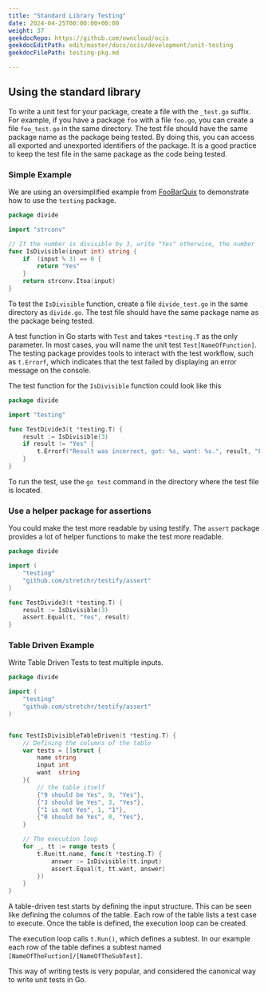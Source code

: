 ```yaml
---
title: "Standard Library Testing"
date: 2024-04-25T00:00:00+00:00
weight: 37
geekdocRepo: https://github.com/owncloud/ocis
geekdocEditPath: edit/master/docs/ocis/development/unit-testing
geekdocFilePath: testing-pkg.md

---
```


## Using the standard library

To write a unit test for your package, create a file with the `_test.go` suffix. For example, if you have a package `foo` with a file `foo.go`, you can create a file `foo_test.go` in the same directory. The test file should have the same package name as the package being tested. By doing this, you can access all exported and unexported identifiers of the package. It is a good practice to keep the test file in the same package as the code being tested.

### Simple Example

We are using an oversimplified example from [FooBarQuix](https://codingdojo.org/kata/FooBarQix/) to demonstrate how to use the `testing` package.

```go
package divide

import "strconv"

// If the number is divisible by 3, write "Yes" otherwise, the number
func IsDivisible(input int) string {
    if  (input % 3) == 0 {
        return "Yes"
    }
    return strconv.Itoa(input)
}
```

To test the `IsDivisible` function, create a file `divide_test.go` in the same directory as `divide.go`. The test file should have the same package name as the package being tested.

A test function in Go starts with `Test` and takes `*testing.T` as the only parameter. In most cases, you will name the unit test `Test[NameOfFunction]`. The testing package provides tools to interact with the test workflow, such as `t.Errorf`, which indicates that the test failed by displaying an error message on the console.

The test function for the `IsDivisible` function could look like this

```go
package divide

import "testing"

func TestDivide3(t *testing.T) {
    result := IsDivisible(3)
    if result != "Yes" {
        t.Errorf("Result was incorrect, got: %s, want: %s.", result, "Foo")
    }
}
```

To run the test, use the `go test` command in the directory where the test file is located.

### Use a helper package for assertions

You could make the test more readable by using testify. The `assert` package provides a lot of helper functions to make the test more readable.

```go
package divide

import (
    "testing"
    "github.com/stretchr/testify/assert"
)

func TestDivide3(t *testing.T) {
    result := IsDivisible(3)
    assert.Equal(t, "Yes", result)
}
```

### Table Driven Example

Write Table Driven Tests to test multiple inputs.

```go
package divide

import (
	"testing"
	"github.com/stretchr/testify/assert"
)


func TestIsDivisibleTableDriven(t *testing.T) {
	// Defining the columns of the table
	var tests = []struct {
		name string
		input int
		want  string
	}{
		// the table itself
		{"9 should be Yes", 9, "Yes"},
		{"3 should be Yes", 3, "Yes"},
		{"1 is not Yes", 1, "1"},
		{"0 should be Yes", 0, "Yes"},
	}

	// The execution loop
    for _, tt := range tests {
        t.Run(tt.name, func(t *testing.T) {
            answer := IsDivisible(tt.input)
            assert.Equal(t, tt.want, answer)
        })
    }
}
```

A table-driven test starts by defining the input structure. This can be seen like defining the columns of the table. Each row of the table lists a test case to execute. Once the table is defined, the execution loop can be created.

The execution loop calls `t.Run()`, which defines a subtest. In our example each row of the table defines a subtest named `[NameOfTheFuction]/[NameOfTheSubTest]`.

This way of writing tests is very popular, and considered the canonical way to write unit tests in Go.

